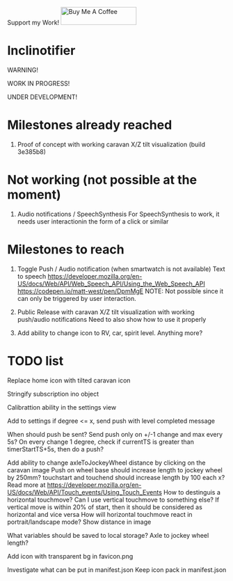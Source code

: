 Support my Work!
<a href="https://www.buymeacoffee.com/skorpi0n" target="_blank"><img src="https://cdn.buymeacoffee.com/buttons/default-orange.png" alt="Buy Me A Coffee" height="41" width="174"></a>

# Inclinotifier
WARNING!

WORK IN PROGRESS!

UNDER DEVELOPMENT!

# Milestones already reached
1. Proof of concept with working caravan X/Z tilt visualization (build 3e385b8)

# Not working (not possible at the moment)
1. Audio notifications / SpeechSynthesis
	For SpeechSynthesis to work, it needs user interactionin the form of a click or similar

# Milestones to reach
1. Toggle Push / Audio notification (when smartwatch is not available)
	Text to speech
	https://developer.mozilla.org/en-US/docs/Web/API/Web_Speech_API/Using_the_Web_Speech_API
	https://codepen.io/matt-west/pen/DpmMgE
	NOTE: Not possible since it can only be triggered by user interaction.

2. Public Release with caravan X/Z tilt visualization with working push/audio notifications
	Need to also show how to use it properly

3. Add ability to change icon to RV, car, spirit level. Anything more?

# TODO list

Replace home icon with tilted caravan icon

Stringify subscription ino object

Calibrattion ability in the settings view

Add to settings
	if degree <= x, send push with level completed message

When should push be sent?
	Send push only on +/-1 change and max every 5s?
	On every change 1 degree, check if currentTS is greater than timerStartTS+5s, then do a push?

Add ability to change axleToJockeyWheel distance by clicking on the caravan image
	Push on wheel base should increase length to jockey wheel by 250mm?
	touchstart and touchend should increase length by 100 each x?
		Read more at https://developer.mozilla.org/en-US/docs/Web/API/Touch_events/Using_Touch_Events
		How to destinguis a horizontal touchmove? Can I use vertical touchmove to something else?
			If vertical move is within 20% of start, then it should be considered as horizontal and vice versa
			How will horizontal touchmove react in portrait/landscape mode?
	Show distance in image

What variables should be saved to local storage?
	Axle to jockey wheel length?

Add icon with transparent bg in favicon.png

Investigate what can be put in manifest.json
	Keep icon pack in manifest.json
